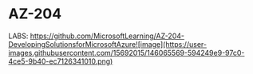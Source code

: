 # AZ-204

LABS:
https://github.com/MicrosoftLearning/AZ-204-DevelopingSolutionsforMicrosoftAzure![image](https://user-images.githubusercontent.com/15692015/146065569-594249e9-97c0-4ce5-9b40-ec7126341010.png)

